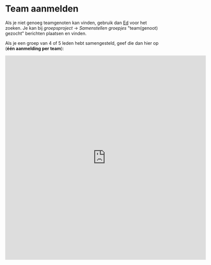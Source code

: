 # Team aanmelden

Als je niet genoeg teamgenoten kan vinden, gebruik dan [Ed](https://edstem.org/us/courses/5200/discussion/) voor het zoeken. Je kan bij _groepsproject_ -> _Samenstellen groepjes_ "team(genoot) gezocht" berichten plaatsen en vinden.

Als je een groep van 4 of 5 leden hebt samengesteld, geef die dan hier op (**één aanmelding per team**):

<iframe src="https://docs.google.com/forms/d/e/1FAIpQLSev4ESnRZPaJ3WQ4lHQsUUew4izhLtFOJCeU_f69paDkJY0Cw/viewform?embedded=true" width="640" height="650" frameborder="0" marginheight="0" marginwidth="0">Loading…</iframe>

